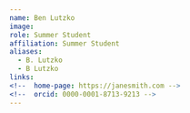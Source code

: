 ```yaml
---
name: Ben Lutzko
image: 
role: Summer Student
affiliation: Summer Student
aliases:
  - B. Lutzko
  - B Lutzko
links:
<!--  home-page: https://janesmith.com -->
<!--  orcid: 0000-0001-8713-9213 -->
---
```

